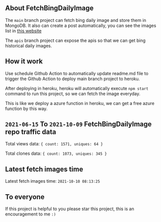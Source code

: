 ## About FetchBingDailyImage

The `main` branch project can fetch bing daily image and store them in MongoDB.
It also can create a post automatically, you can see the images list in [this website](https://oursalbum.netlify.app)

The `apis` branch project can expose the apis so that we can get bing historical daily images.

## How it work

Use schedule Github Action to automatically update readme.md file to trigger the Github Action to deploy main branch project to heroku.

After deploying in heroku, heroku will automatically execute `npm start` command to run this project, so we can fetch the image everyday.

This is like we deploy a azure function in heroku, we can get a free azure function by this way.

## `2021-06-15` To `2021-10-09` FetchBingDailyImage repo traffic data

Total views data: `{ count: 1571, uniques: 64 }`

Total clones data: `{ count: 1073, uniques: 345 }`

## Latest fetch images time

Latest fetch images time: `2021-10-10 08:13:25`

## To everyone

If this project is helpful to you please star this project, this is an encouragement to me `:)`



